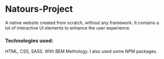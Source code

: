 # Natours-Project
A native website created from scratch, without any framework. It contains a lot of interactive UI elements to enhance the user experience.      </p>


### Technologies used:

HTML, CSS, SASS. With BEM Methology. I also used some NPM packages.
